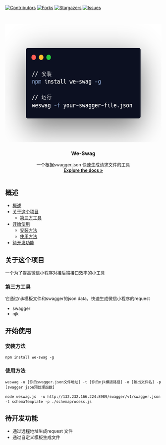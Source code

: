 
[![Contributors][contributors-shield]][contributors-url]
[![Forks][forks-shield]][forks-url]
[![Stargazers][stars-shield]][stars-url]
[![Issues][issues-shield]][issues-url]

<br />
<p align="center">
 <a href="https://github.com/legenself/we-swag">
 <img src="image/usage.png" alt="Logo" height="380">
 </a>
 <h3 align="center">We-Swag</h3>
 <p align="center">
 一个根据swagger.json 快速生成请求文件的工具
 <br />
 <a href="https://github.com/legenself/we-swag"><strong>Explore the docs »</strong></a>
 <br />
 <br />
 <!-- <a href="https://github.com/othneildrew/Best-README-Template">View Demo</a>
 ·
 <a href="https://github.com/othneildrew/Best-README-Template/issues">Report Bug</a>
 ·
 <a href="https://github.com/othneildrew/Best-README-Template/issues">Request Feature</a>-->
 </p>
</p>

## 概述
- [概述](#概述)
- [关于这个项目](#关于这个项目)
  - [第三方工具](#第三方工具)
- [开始使用](#开始使用)
  - [安装方法](#安装方法)
  - [使用方法](#使用方法)
- [待开发功能](#待开发功能)


## 关于这个项目
一个为了提高微信小程序对接后端接口效率的小工具

### 第三方工具
它通过njk模板文件和swagger的json data，快速生成微信小程序的request
- swagger
- njk

## 开始使用

### 安装方法
```
npm install we-swag -g
```
### 使用方法
```
weswag -u [你的swagger.json文件地址] -t [你的njk模版路径] -o [输出文件名] -p [swagger json预处理函数]
```

```
node weswag.js  -u http://132.232.166.224:8989/swagger/v1/swagger.json -t schemaTemplate -p ./schemaprocess.js
```

## 待开发功能
- 通过远程地址生成request 文件
- 通过自定义模板生成文件


[contributors-shield]: https://img.shields.io/github/contributors/legenself/we-swag.svg?style=flat-square
[contributors-url]: https://github.com/legenself/we-swag/graphs/contributors
[forks-shield]: https://img.shields.io/github/forks/legenself/we-swag.svg?style=flat-square
[forks-url]: https://github.com/legenself/we-swag/network/members
[stars-shield]: https://img.shields.io/github/stars/legenself/we-swag.svg?style=flat-square
[stars-url]: https://github.com/legenself/we-swag/stargazers
[issues-shield]: https://img.shields.io/github/issues/legenself/we-swag.svg?style=flat-square
[issues-url]: https://github.com/legenself/we-swag/issues

